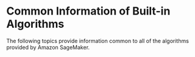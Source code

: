 # Common Information of Built\-in Algorithms<a name="common-info-all-im-models"></a>

The following topics provide information common to all of the algorithms provided by Amazon SageMaker\.